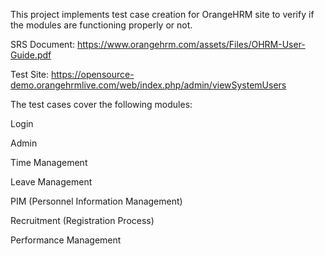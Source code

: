 This project implements test case creation for OrangeHRM site to verify if the modules are functioning properly or not.

SRS Document: https://www.orangehrm.com/assets/Files/OHRM-User-Guide.pdf

Test Site: https://opensource-demo.orangehrmlive.com/web/index.php/admin/viewSystemUsers		

The test cases cover the following modules:

 Login
 
 Admin
 
 Time Management
 
 Leave Management
 
 PIM (Personnel Information Management)
 
 Recruitment (Registration Process)
 
 Performance Management
